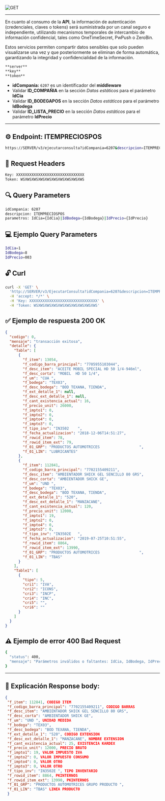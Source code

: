 ![GET](https://img.shields.io/badge/v3/EjecutarConsulta-GET/ITEMPRECIOSPOS-brightgreen.svg)

---
En cuanto al consumo de la **API**, la información de autenticación (credenciales, claves o tokens)
será suministrada por un canal seguro e independiente, utilizando mecanismos temporales de
intercambio de información confidencial, tales como OneTimeSecret, PwPush o ZeroBin.

Estos servicios permiten compartir datos sensibles que solo pueden visualizarse una vez y que
posteriormente se eliminan de forma automática, garantizando la integridad y confidencialidad
de la información.

```bash
**server**
**key**
**token**
```

* **idCompania:** `6207` es un identificador del **middleware**
* Validar **ID_COMPAÑIA** en la sección *Datos estáticos* para el parámetro **IdCia**
* Validar **ID_BODEGAPOS** en la sección *Datos estáticos* para el parámetro **IdBodega**
* Validar **ID_LISTA_PRECIO** en la sección *Datos estáticos* para el parámetro **IdPrecio**
---

## ⚙️ Endpoint: **ITEMPRECIOSPOS**
```bash
https://SERVER/v3/ejecutarconsulta?idCompania=6207&descripcion=ITEMPRECIOSPOS&parametros=IdCia={IdCia}|IdBodega={IdBodega}|IdPrecio={IdPrecio}
```

## 🧾 Request Headers
```bash
Key: XXXXXXXXXXXXXXXXXXXXXXXXXXXXXXX
Token: WSXWSXWSXWSXWSXWSXWSXWSXWSXWS
```

## 🔍 Query Parameters
```bash
idCompania: 6207
descripcion: ITEMPRECIOSPOS
parametros: IdCia={IdCia}|IdBodega={IdBodega}|IdPrecio={IdPrecio}
```

## 💻 Ejemplo Query Parameters
```bash
IdCia=1
IdBodega=8
IdPrecio=003
```

## 🔓 Curl
```bash
curl -X 'GET' \
  'http://SERVER/v3/EjecutarConsulta?idCompania=6207&descripcion=ITEMPRECIOSPOS&parametros=IdCia%3D1%7CIdBodega%3D8%7CIdPrecio%3D003' \
  -H 'accept: */*' \
  -H 'Key: XXXXXXXXXXXXXXXXXXXXXXXXXXXXXXX' \
  -H 'Token: WSXWSXWSXWSXWSXWSXWSXWSXWSXWS'
```

## ✅ Ejemplo de respuesta 200 OK

```json
{
  "codigo": 0,
  "mensaje": "transacción exitosa",
  "detalle": {
    "Table": [
      {
        "f_item": 13054,
        "f_codigo_barra_principal": "7705955103044",
        "f_desc_item": "ACEITE MOBIL SPECIAL HD 50 1/4-946ml",
        "f_desc_corta": "MOBIL  HD 50 1/4",
        "f_um": "CUA ",
        "f_bodega": "TEX03",
        "f_desc_bodega": "BOD TEXANA, TIENDA",
        "f_ext_detalle_1": null,
        "f_desc_ext_detalle_1": null,
        "f_cant_existencia_actual": 16,
        "f_precio_unit": 26000,
        "f_impto1": 0,
        "f_impto2": 0,
        "f_impto4": 0,
        "f_impto3": 0,
        "f_tipo_inv": "IN3502    ",
        "f_fecha_actualizacion": "2018-12-06T14:51:27",
        "f_rowid_item": 78,
        "f_rowid_item_ext": 79,
        "f_01_GRP": "PRODUCTOS AUTOMOTRICES                  ",
        "f_01_LIN": "LUBRICANTES"
      },
      {
        "f_item": 112841,
        "f_codigo_barra_principal": "7702155409211",
        "f_desc_item": "AMBIENTADOR SHICK GEL SENCILLO 80 GRS",
        "f_desc_corta": "AMBIENTADOR SHICK GE",
        "f_um": "UND ",
        "f_bodega": "TEX03",
        "f_desc_bodega": "BOD TEXANA, TIENDA",
        "f_ext_detalle_1": "520",
        "f_desc_ext_detalle_1": "MANZACANE",
        "f_cant_existencia_actual": 120,
        "f_precio_unit": 12000,
        "f_impto1": 19,
        "f_impto2": 0,
        "f_impto4": 0,
        "f_impto3": 0,
        "f_tipo_inv": "IN3502E   ",
        "f_fecha_actualizacion": "2019-07-25T10:51:55",
        "f_rowid_item": 8864,
        "f_rowid_item_ext": 13990,
        "f_01_GRP": "PRODUCTOS AUTOMOTRICES                  ",
        "f_01_LIN": "TBAS"
      }
    ],
    "Table1": [
      {
        "tipo": 5,
        "cri1": "IVA",
        "cri2": "ICONS",
        "cri3": "INCP",
        "cri4": "INC",
        "cri5": "",
        "cri6": ""
      }
    ]
  }
}
```

## ⚠️ Ejemplo de error 400 Bad Request
```bash
{
  "status": 400,
  "mensaje": "Parámetros inválidos o faltantes: IdCia, IdBodega, IdPrecio"
}
```
---

## 🔮 **Explicación** Response body:
```json
{
 "f_item": 112841, CODIGO ITEM
 "f_codigo_barra_principal": "7702155409211", CODIGO BARRAS
 "f_desc_item": "AMBIENTADOR SHICK GEL SENCILLO 80 GRS",
 "f_desc_corta": "AMBIENTADOR SHICK GE",
 "f_um": "UND ", UNIDAD MEDIDA
 "f_bodega": "TEX03",
 "f_desc_bodega": "BOD TEXANA, TIENDA",
 "f_ext_detalle_1": "520", CODIGO EXTENSION
 "f_desc_ext_detalle_1": "MANZACANE", NOMBRE EXTENSION
 "f_cant_existencia_actual": 25, EXISTENCIA KARDEX
 "f_precio_unit": 12000, PRECIO BRUTO
 "f_impto1": 19, VALOR IMPUESTO IVA
 "f_impto2": 0, VALOR IMPUESTO CONSUMO
 "f_impto4": 0, VALOR OTRO
 "f_impto3": 0, VALOR OTRO
 "f_tipo_inv": "IN3502E ", TIPO INVENTARIO
 "f_rowid_item": 8864, PKINTERNOS
 "f_rowid_item_ext": 13990, PKINTERNOS
 "f_01_GRP": "PRODUCTOS AUTOMOTRICES GRUPO PRODUCTO ",
 "f_01_LIN": "TBAS" LINEA PRODUCTO
 }
 ```